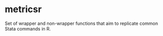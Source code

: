 # metricsr
Set of wrapper and non-wrapper functions that aim to replicate common Stata commands in R.
